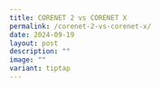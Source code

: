 ```yaml
---
title: CORENET 2 vs CORENET X
permalink: /corenet-2-vs-corenet-x/
date: 2024-09-19
layout: post
description: ""
image: ""
variant: tiptap
---
```

